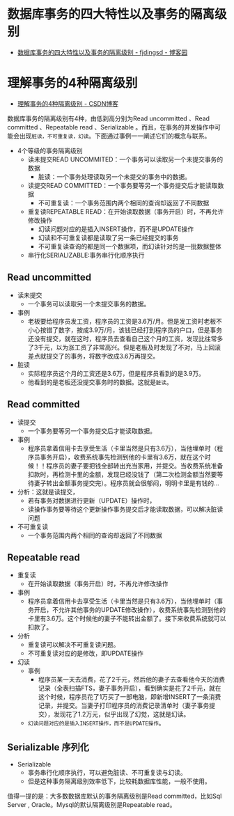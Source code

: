 
# 数据库事务的四大特性以及事务的隔离级别

* [数据库事务的四大特性以及事务的隔离级别 - fjdingsd - 博客园 ](http://www.cnblogs.com/fjdingsd/p/5273008.html)

# 理解事务的4种隔离级别

* [理解事务的4种隔离级别 - CSDN博客 ](http://blog.csdn.net/qq_33290787/article/details/51924963)

数据库事务的隔离级别有4种，由低到高分别为Read uncommitted 、Read committed 、Repeatable read 、Serializable 。而且，在事务的并发操作中可能会出现`脏读，不可重复读，幻读`。下面通过事例一一阐述它们的概念与联系。

* 4个等级的事务隔离级别
  * 读未提交READ UNCOMMITED：一个事务可以读取另一个未提交事务的数据
    * 脏读：一个事务处理读取另一个未提交的事务中的数据。
  * 读提交READ COMMITTED：一个事务要等另一个事务提交后才能读取数据
    * 不可重复读：一个事务范围内两个相同的查询却返回了不同数据
  * 重复读REPEATABLE READ：在开始读取数据（事务开启）时，不再允许修改操作
    * 幻读问题对应的是插入INSERT操作，而不是UPDATE操作
    * 幻读和不可重复读都是读取了另一条已经提交的事务
    * 不可重复读查询的都是同一个数据项，而幻读针对的是一批数据整体
  * 串行化SERIALIZABLE:事务串行化顺序执行

## Read uncommitted

* 读未提交
  * 一个事务可以读取另一个未提交事务的数据。
* 事例
  * 老板要给程序员发工资，程序员的工资是3.6万/月。但是发工资时老板不小心按错了数字，按成3.9万/月，该钱已经打到程序员的户口，但是事务还没有提交，就在这时，程序员去查看自己这个月的工资，发现比往常多了3千元，以为涨工资了非常高兴。但是老板及时发现了不对，马上回滚差点就提交了的事务，将数字改成3.6万再提交。
* 脏读
  * 实际程序员这个月的工资还是3.6万，但是程序员看到的是3.9万。
  * 他看到的是老板还没提交事务时的数据。这就是`脏读`。

## Read committed

* 读提交
  * 一个事务要等另一个事务提交后才能读取数据。
* 事例
  * 程序员拿着信用卡去享受生活（卡里当然是只有3.6万），当他埋单时（程序员事务开启），收费系统事先检测到他的卡里有3.6万，就在这个时候！！程序员的妻子要把钱全部转出充当家用，并提交。当收费系统准备扣款时，再检测卡里的金额，发现已经没钱了（第二次检测金额当然要等待妻子转出金额事务提交完）。程序员就会很郁闷，明明卡里是有钱的…
* 分析：这就是读提交，
  * 若有事务对数据进行更新（UPDATE）操作时，
  * 读操作事务要等待这个更新操作事务提交后才能读取数据，可以解决脏读问题
* 不可重复读
  * 一个事务范围内两个相同的查询却返回了不同数据

## Repeatable read

* 重复读
  * 在开始读取数据（事务开启）时，不再允许修改操作
* 事例
  * 程序员拿着信用卡去享受生活（卡里当然是只有3.6万），当他埋单时（事务开启，不允许其他事务的UPDATE修改操作），收费系统事先检测到他的卡里有3.6万。这个时候他的妻子不能转出金额了。接下来收费系统就可以扣款了。
* 分析
  * 重复读可以解决不可重复读问题。
  * 不可重复读对应的是修改，即UPDATE操作
* 幻读
  * 事例
    * 程序员某一天去消费，花了2千元，然后他的妻子去查看他今天的消费记录（全表扫描FTS，妻子事务开启），看到确实是花了2千元，就在这个时候，程序员花了1万买了一部电脑，即新增INSERT了一条消费记录，并提交。当妻子打印程序员的消费记录清单时（妻子事务提交），发现花了1.2万元，似乎出现了幻觉，这就是幻读。
  * `幻读问题对应的是插入INSERT操作，而不是UPDATE操作`。

## Serializable 序列化

* Serializable
  * 事务串行化顺序执行，可以避免脏读、不可重复读与幻读。
  * 但是这种事务隔离级别效率低下，比较耗数据库性能，一般不使用。

值得一提的是：大多数数据库默认的事务隔离级别是Read committed，比如Sql Server , Oracle。Mysql的默认隔离级别是Repeatable read。